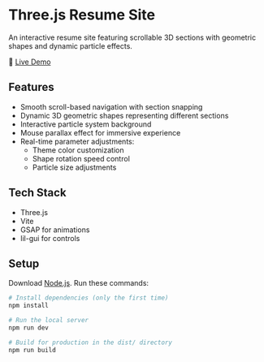 # Three.js Resume Site

An interactive resume site featuring scrollable 3D sections with geometric shapes and dynamic particle effects.

🔗 [Live Demo](https://roman-kuzero-resume-v1.netlify.app/)

## Features
- Smooth scroll-based navigation with section snapping
- Dynamic 3D geometric shapes representing different sections
- Interactive particle system background
- Mouse parallax effect for immersive experience
- Real-time parameter adjustments:
  - Theme color customization
  - Shape rotation speed control
  - Particle size adjustments

## Tech Stack
- Three.js
- Vite
- GSAP for animations
- lil-gui for controls

## Setup
Download [Node.js](https://nodejs.org/en/download/).
Run these commands:

```bash
# Install dependencies (only the first time)
npm install

# Run the local server
npm run dev

# Build for production in the dist/ directory
npm run build
